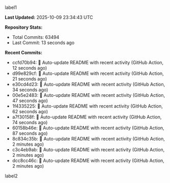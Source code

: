 
label1 
<!-- ACTIVITY_START -->
**Last Updated:** 2025-10-09 23:34:43 UTC

**Repository Stats:**
- Total Commits: 63494
- Last Commit: 13 seconds ago

**Recent Commits:**
- ccfd70b94: 🤖 Auto-update README with recent activity (GitHub Action, 12 seconds ago)
- d99e829cf: 🤖 Auto-update README with recent activity (GitHub Action, 21 seconds ago)
- e30cd4d23: 🤖 Auto-update README with recent activity (GitHub Action, 34 seconds ago)
- 00e5e2483: 🤖 Auto-update README with recent activity (GitHub Action, 47 seconds ago)
- 1f4335225: 🤖 Auto-update README with recent activity (GitHub Action, 62 seconds ago)
- a7f30158f: 🤖 Auto-update README with recent activity (GitHub Action, 74 seconds ago)
- 60158b46e: 🤖 Auto-update README with recent activity (GitHub Action, 87 seconds ago)
- 8c834c35b: 🤖 Auto-update README with recent activity (GitHub Action, 2 minutes ago)
- c3c4eb9ab: 🤖 Auto-update README with recent activity (GitHub Action, 2 minutes ago)
- dcc8cc46c: 🤖 Auto-update README with recent activity (GitHub Action, 2 minutes ago)
<!-- ACTIVITY_END -->

label2
